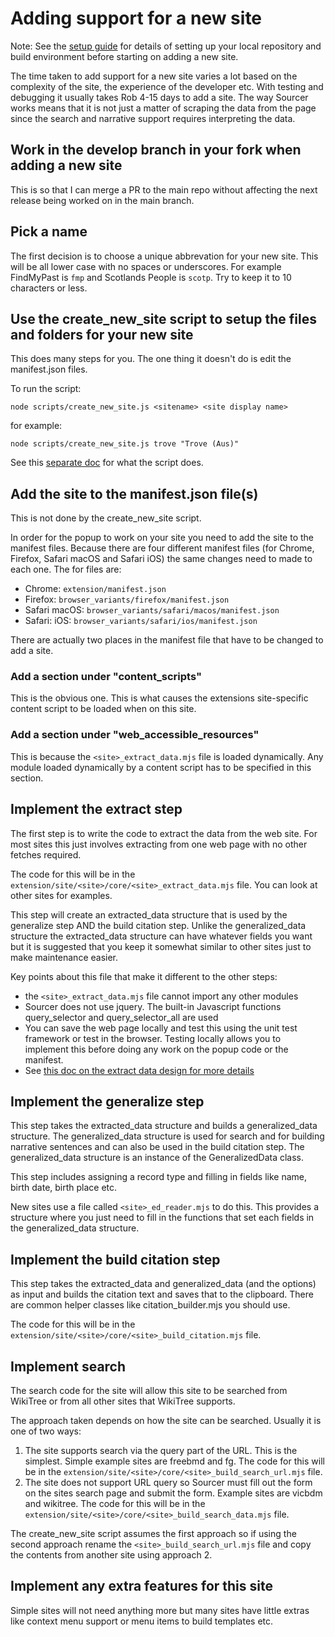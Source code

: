 # Adding support for a new site

Note: See the [setup guide](https://github.com/RobPavey/wikitree-sourcer/blob/main/docs/contributors/setup_guide.md) for details of setting up your local repository and build environment before starting on adding a new site.

The time taken to add support for a new site varies a lot based on the complexity of the site, the experience of the developer etc. With testing and debugging it usually takes Rob 4-15 days to add a site. The way Sourcer works means that it is not just a matter of scraping the data from the page since the search and narrative support requires interpreting the data.

## Work in the develop branch in your fork when adding a new site

This is so that I can merge a PR to the main repo without affecting the next release being worked on in the main branch.

## Pick a name

The first decision is to choose a unique abbrevation for your new site. This will be all lower case with no spaces or underscores.
For example FindMyPast is `fmp` and Scotlands People is `scotp`. Try to keep it to 10 characters or less.

## Use the create_new_site script to setup the files and folders for your new site

This does many steps for you. The one thing it doesn't do is edit the manifest.json files.

To run the script:

`node scripts/create_new_site.js <sitename> <site display name>`

for example:

`node scripts/create_new_site.js trove "Trove (Aus)"`

See this [separate doc](https://github.com/RobPavey/wikitree-sourcer/blob/main/docs/dev_notes/what_the_create_new_site_script_does.md) for what the script does.

## Add the site to the manifest.json file(s)

This is not done by the create_new_site script.

In order for the popup to work on your site you need to add the site to the manifest files. Because there are four different manifest files (for Chrome, Firefox, Safari macOS and Safari iOS) the same changes need to made to each one. The for files are:
* Chrome: `extension/manifest.json`
* Firefox: `browser_variants/firefox/manifest.json`
* Safari macOS: `browser_variants/safari/macos/manifest.json`
* Safari: iOS: `browser_variants/safari/ios/manifest.json`

There are actually two places in the manifest file that have to be changed to add a site.

### Add a section under "content_scripts"

This is the obvious one. This is what causes the extensions site-specific content script to be loaded when on this site.

### Add a section under "web_accessible_resources"

This is because the `<site>_extract_data.mjs` file is loaded dynamically. Any module loaded dynamically by a content script has to be specified in this section.

## Implement the extract step

The first step is to write the code to extract the data from the web site. For most sites this just involves extracting from one web page with no other fetches required.

The code for this will be in the `extension/site/<site>/core/<site>_extract_data.mjs` file. You can look at other sites for examples.

This step will create an extracted_data structure that is used by the generalize step AND the build citation step. Unlike the generalized_data structure the extracted_data structure can have whatever fields you want but it is suggested that you keep it somewhat similar to other sites just to make maintenance easier.

Key points about this file that make it different to the other steps:
* the `<site>_extract_data.mjs` file cannot import any other modules
* Sourcer does not use jquery. The built-in Javascript functions query_selector and query_selector_all are used
* You can save the web page locally and test this using the unit test framework or test in the browser. Testing locally allows you to implement this before doing any work on the popup code or the manifest.
* See [this doc on the extract data design for more details](https://github.com/RobPavey/wikitree-sourcer/blob/main/docs/dev_notes/extract_data_design.md)

## Implement the generalize step

This step takes the extracted_data structure and builds a generalized_data structure. The generalized_data structure is used for search and for building narrative sentences and can also be used in the build citation step. The generalized_data structure is an instance of the GeneralizedData class.

This step includes assigning a record type and filling in fields like name, birth date, birth place etc.

New sites use a file called `<site>_ed_reader.mjs` to do this. This provides a structure where you just need to fill in the functions that set each fields in the generalized_data structure.

## Implement the build citation step

This step takes the extracted_data and generalized_data (and the options) as input and builds the citation text and saves that to the clipboard. There are common helper classes like citation_builder.mjs you should use.

The code for this will be in the `extension/site/<site>/core/<site>_build_citation.mjs` file.

## Implement search

The search code for the site will allow this site to be searched from WikiTree or from all other sites that WikiTree supports.

The approach taken depends on how the site can be searched. Usually it is one of two ways:
1. The site supports search via the query part of the URL. This is the simplest. Simple example sites are freebmd and fg.
   The code for this will be in the `extension/site/<site>/core/<site>_build_search_url.mjs` file.
3. The site does not support URL query so Sourcer must fill out the form on the sites search page and submit the form. Example sites are vicbdm and wikitree.
   The code for this will be in the `extension/site/<site>/core/<site>_build_search_data.mjs` file.

The create_new_site script assumes the first approach so if using the second approach rename the `<site>_build_search_url.mjs` file and copy the contents from another site using approach 2.

## Implement any extra features for this site

Simple sites will not need anything more but many sites have little extras like context menu support or menu items to build templates etc.
